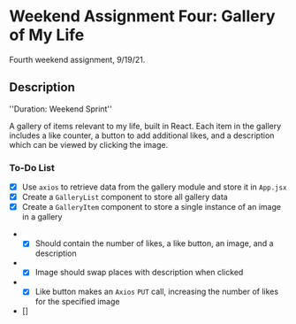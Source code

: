 # Weekend Assignment Four: Gallery of My Life
Fourth weekend assignment, 9/19/21.

## Description

''Duration: Weekend Sprint''

A gallery of items relevant to my life, built in React. Each item in the gallery includes a like counter, a button to add additional likes, and a description which can be viewed by clicking the image.

### To-Do List
- [X] Use `axios` to retrieve data from the gallery module and store it in `App.jsx`
- [X] Create a `GalleryList` component to store all gallery data
- [X] Create a `GalleryItem` component to store a single instance of an image in a gallery
- - [X] Should contain the number of likes, a like button, an image, and a description
- - [X] Image should swap places with description when clicked
- - [X] Like button makes an `Axios` `PUT` call, increasing the number of likes for the specified image
- []
